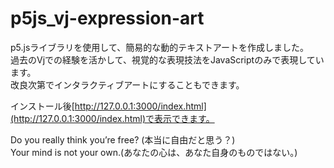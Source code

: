 # p5js_vj-expression-art
p5.jsライブラリを使用して、簡易的な動的テキストアートを作成しました。<br>
過去のVjでの経験を活かして、視覚的な表現技法をJavaScriptのみで表現しています。<br>
改良次第でインタラクティブアートにすることもできます。


インストール後[http://127.0.0.1:3000/index.html](http://127.0.0.1:3000/index.html)で表示できます。

Do you really think you’re free? (本当に自由だと思う？)<br>
Your mind is not your own.(あなたの心は、あなた自身のものではない。)
